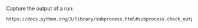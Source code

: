 

Capture the output of a run:

    https://docs.python.org/3/library/subprocess.html#subprocess.check_output
